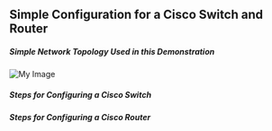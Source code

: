 ## Simple Configuration for a Cisco Switch and Router 

##### Simple Network Topology Used in this Demonstration

![My Image]()

##### Steps for Configuring a Cisco Switch 


##### Steps for Configuring a Cisco Router
